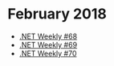 # February 2018

+ [.NET Weekly #68](number-68.md)
+ [.NET Weekly #69](number-69.md)
+ [.NET Weekly #70](number-70.md)